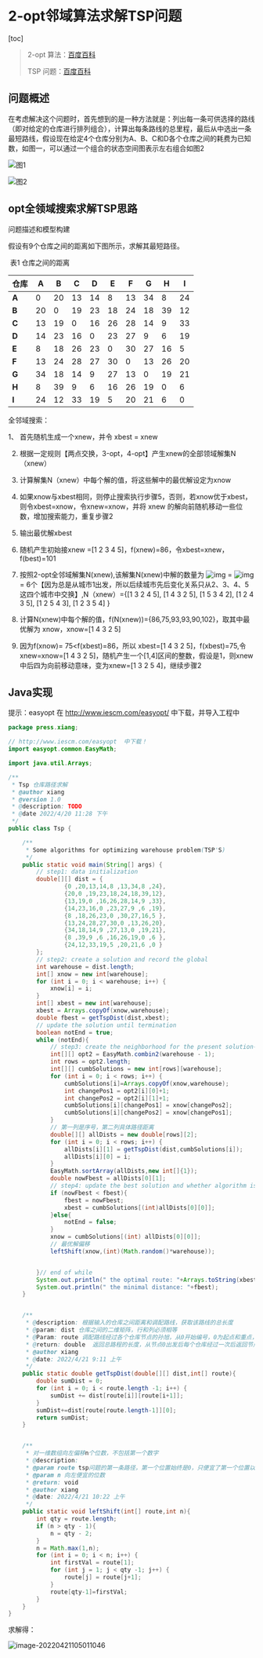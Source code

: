 # 2-opt邻域算法求解TSP问题

[toc]

> 2-opt 算法：[百度百科](https://baike.baidu.com/item/2-opt/7766797)
>
> TSP 问题：[百度百科](https://baike.baidu.com/item/TSP%E9%97%AE%E9%A2%98)

## 问题概述

在考虑解决这个问题时，首先想到的是一种方法就是：列出每一条可供选择的路线（即对给定的仓库进行排列组合），计算出每条路线的总里程，最后从中选出一条最短路线，假设现在给定4个仓库分别为A、B、C和D各个仓库之间的耗费为已知数，如图一，可以通过一个组合的状态空间图表示左右组合如图2

![图1](images/image-20220421104433686.png)

![图2](images/image-20220421104441437.png)



## opt全领域搜索求解TSP思路

问题描述和模型构建

假设有9个仓库之间的距离如下图所示，求解其最短路径。

​                            表1 仓库之间的距离

| **仓库** | **A** | **B** | **C** | **D** | **E** | **F** | **G** | **H** | **I** |
| -------- | ----- | ----- | ----- | ----- | ----- | ----- | ----- | ----- | ----- |
| **A**    | 0     | 20    | 13    | 14    | 8     | 13    | 34    | 8     | 24    |
| **B**    | 20    | 0     | 19    | 23    | 18    | 24    | 18    | 39    | 12    |
| **C**    | 13    | 19    | 0     | 16    | 26    | 28    | 14    | 9     | 33    |
| **D**    | 14    | 23    | 16    | 0     | 23    | 27    | 9     | 6     | 19    |
| **E**    | 8     | 18    | 26    | 23    | 0     | 30    | 27    | 16    | 5     |
| **F**    | 13    | 24    | 28    | 27    | 30    | 0     | 13    | 26    | 20    |
| **G**    | 34    | 18    | 14    | 9     | 27    | 13    | 0     | 19    | 21    |
| **H**    | 8     | 39    | 9     | 6     | 16    | 26    | 19    | 0     | 6     |
| **I**    | 24    | 12    | 33    | 19    | 5     | 20    | 21    | 6     | 0     |

 

 

全邻域搜索：

1、 首先随机生成一个xnew，并令 xbest = xnew

2.   根据一定规则【两点交换，3-opt，4-opt】产生xnew的全部领域解集N（xnew）

3.   计算解集N（xnew）中每个解的值，将这些解中的最优解设定为xnow

4.   如果xnow与xbest相同，则停止搜索执行步骤5，否则，若xnow优于xbest，则令xbest=xnow，令xnew=xnow，并将 xnew 的解向前随机移动一些位数，增加搜索能力，重复步骤2

5.   输出最优解xbest

 

1.   随机产生初始接xnew =[1 2 3 4 5]，f(xnew)=86，令xbest=xnew，f(best)=101

2.   按照2-opt全邻域解集N(xnew),该解集N(xnew)中解的数量为 ![img](images/clip_image002.png) = ![img](images/clip_image004.png) = 6个【因为总是从城市1出发，所以后续城市先后变化关系只从2、3、4、5这四个城市中交换】,N（xnew）={[1 3 2 4 5], [1 4 3 2 5], [1 5 3 4 2], [1 2 4 3 5], [1 2 5 4 3], [1 2 3 5 4] }

3.   计算N(xnew)中每个解的值，f(N(xnew))={86,75,93,93,90,102}，取其中最优解为 xnow，xnow=[1 4 3 2 5]

4.   因为f(xnow)= 75<f(xbest)=86，所以 xbest=[1 4 3 2 5]，f(xbest)=75,令xnew=xnow=[1 4 3 2 5]，随机产生一个[1,4]区间的整数，假设是1，则xnew中后四为向前移动意味，变为xnew=[1 3 2 5 4]，继续步骤2

## Java实现

提示：easyopt 在 http://www.iescm.com/easyopt/ 中下载，并导入工程中

```java
package press.xiang;

// http://www.iescm.com/easyopt  中下载！
import easyopt.common.EasyMath;

import java.util.Arrays;

/**
 * Tsp 仓库路径求解
 * @author xiang
 * @version 1.0
 * @description: TODO
 * @date 2022/4/20 11:28 下午
 */
public class Tsp {

    /**
     * Some algorithms for optimizing warehouse problem(TSP'S)
     */
    public static void main(String[] args) {
        // step1: data initialization
        double[][] dist = {
                {0 ,20,13,14,8 ,13,34,8 ,24},
                {20,0 ,19,23,18,24,18,39,12},
                {13,19,0 ,16,26,28,14,9 ,33},
                {14,23,16,0 ,23,27,9 ,6 ,19},
                {8 ,18,26,23,0 ,30,27,16,5 },
                {13,24,28,27,30,0 ,13,26,20},
                {34,18,14,9 ,27,13,0 ,19,21},
                {8 ,39,9 ,6 ,16,26,19,0 ,6 },
                {24,12,33,19,5 ,20,21,6 ,0 }
        };
        // step2: create a solution and record the global
        int warehouse = dist.length;
        int[] xnow = new int[warehouse];
        for (int i = 0; i < warehouse; i++) {
            xnow[i] = i;
        }
        int[] xbest = new int[warehouse];
        xbest = Arrays.copyOf(xnow,warehouse);
        double fbest = getTspDist(dist,xbest);
        // update the solution until termination
        boolean notEnd = true;
        while (notEnd){
            // step3: create the neighborhood for the present solution- [2-opt]
            int[][] opt2 = EasyMath.combin2(warehouse - 1);
            int rows = opt2.length;
            int[][] cumbSolutions = new int[rows][warehouse];
            for (int i = 0; i < rows; i++) {
                cumbSolutions[i]=Arrays.copyOf(xnow,warehouse);
                int changePos1 = opt2[i][0]+1;
                int changePos2 = opt2[i][1]+1;
                cumbSolutions[i][changePos1] = xnow[changePos2];
                cumbSolutions[i][changePos2] = xnow[changePos1];
            }
            // 第一列是序号，第二列具体路径距离
            double[][] allDists = new double[rows][2];
            for (int i = 0; i < rows; i++) {
                allDists[i][1] = getTspDist(dist,cumbSolutions[i]);
                allDists[i][0] = i;
            }
            EasyMath.sortArray(allDists,new int[]{1});
            double nowFbest = allDists[0][1];
            // step4: update the best solution and whether algorithm is terminated
            if (nowFbest < fbest){
                fbest = nowFbest;
                xbest = cumbSolutions[(int)allDists[0][0]];
            }else{
                notEnd = false;
            }
            xnow = cumbSolutions[(int) allDists[0][0]];
            // 最优解偏移
            leftShift(xnow,(int)(Math.random()*warehouse));


        }// end of while
        System.out.println(" the optimal route: "+Arrays.toString(xbest));
        System.out.println(" the minimal distance: "+fbest);
    }


    /**
     * @description: 根据输入的仓库之间距离和调配路线，获取该路线的总长度
     * @param: dist 仓库之间的二维矩阵，行和列必须相等
     * @Param: route 调配路线经过各个仓库节点的孙旭，从0开始编号，0为起点和重点，必须为 route 的每一个值，后续的值不能相同
     * @return: double  返回总路程的长度，从节点0出发后每个仓库经过一次后返回节点0所需要的路径总长度
     * @author xiang
     * @date: 2022/4/21 9:11 上午
     */
    public static double getTspDist(double[][] dist,int[] route){
        double sumDist = 0;
        for (int i = 0; i < route.length -1; i++) {
            sumDist += dist[route[i]][route[i+1]];
        }
        sumDist+=dist[route[route.length-1]][0];
        return sumDist;
    }


    /**
     * 对一维数组向左偏移n个位数，不包括第一个数字
     * @description:
     * @param route tsp问题的第一条路径，第一个位置始终是0，只便宜了第一个位置以外的数字
     * @param n 向左便宜的位数
     * @return: void
     * @author xiang
     * @date: 2022/4/21 10:22 上午
     */
    public static void leftShift(int[] route,int n){
        int qty = route.length;
        if (n > qty - 1){
            n = qty - 2;
        }
        n = Math.max(1,n);
        for (int i = 0; i < n; i++) {
            int firstVal = route[1];
            for (int j = 1; j < qty -1; j++) {
                route[j] = route[j+1];
            }
            route[qty-1]=firstVal;
        }
    }
}
```

求解得：

![image-20220421105011046](images/image-20220421105011046.png)
